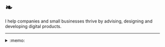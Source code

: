 <h1>❧</h1>
<p>I help companies and small businesses thrive by advising, designing and developing digital products.</p>
<hr />
<details>
  <summary>:memo:</summary>
  <br />
  <ul>
    <li>I work as a software developer at <a href="https://sesamecare.com/">Sesame</a>, a superstore for great doctors and specialists</li>
    <li>I built <a href="https://heypolls.com/">Hey, Polls!</a> to make voting easy and engaging; I made a couple of notes <a href="https://danijelgrabez.com/blog/heypolls">on my blog</a> about it</li>
    <li>I am currently working on a tool that provides an option to integrate a feedback widget to any blog or website. Coming soon to a browser near you! <a href="https://www.heylikey.com/">• ᴗ •</a></li>
  </ul>
</details>
